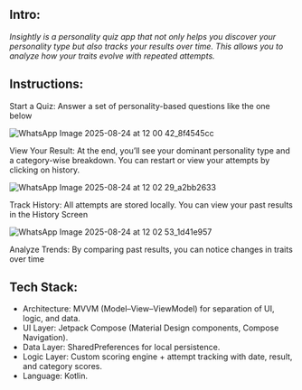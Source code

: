 ## Intro:
_Insightly is a personality quiz app that not only helps you discover your personality type but also tracks your results over time. This allows you to analyze how your traits evolve with repeated attempts._

## Instructions:

Start a Quiz: Answer a set of personality-based questions like the one below

![WhatsApp Image 2025-08-24 at 12 00 42_8f4545cc](https://github.com/user-attachments/assets/f517d774-4ae8-4ce0-9fdb-d9bc23c4b894)

View Your Result: At the end, you’ll see your dominant personality type and a category-wise breakdown. You can restart or view your attempts by clicking on history.

![WhatsApp Image 2025-08-24 at 12 02 29_a2bb2633](https://github.com/user-attachments/assets/09f1e294-da52-4fbb-8052-978b195a8e8a)

Track History: All attempts are stored locally. You can view your past results in the History Screen

![WhatsApp Image 2025-08-24 at 12 02 53_1d41e957](https://github.com/user-attachments/assets/ff52caf9-bf95-418e-bab4-0aa1f7d4fa8d)

Analyze Trends: By comparing past results, you can notice changes in traits over time


## Tech Stack:
- Architecture: MVVM (Model–View–ViewModel) for separation of UI, logic, and data.
- UI Layer: Jetpack Compose (Material Design components, Compose Navigation).
- Data Layer: SharedPreferences for local persistence.
- Logic Layer: Custom scoring engine + attempt tracking with date, result, and category scores.
- Language: Kotlin.


